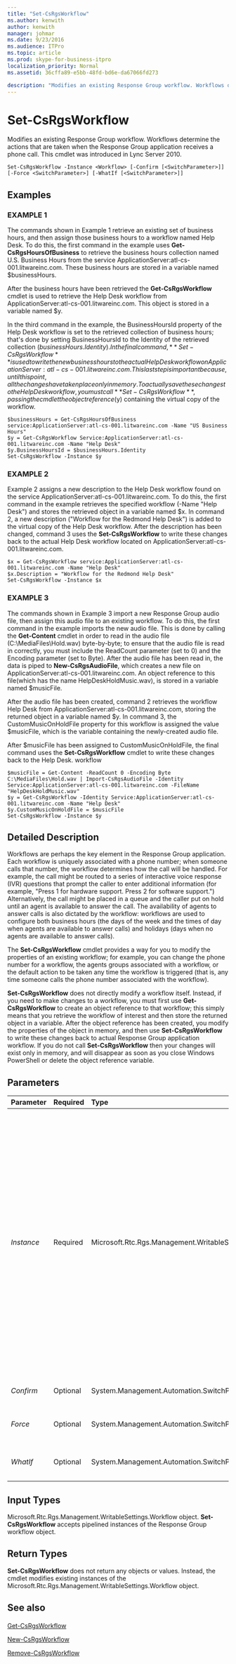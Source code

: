 ```yaml
---
title: "Set-CsRgsWorkflow"
ms.author: kenwith
author: kenwith
manager: johmar
ms.date: 9/23/2016
ms.audience: ITPro
ms.topic: article
ms.prod: skype-for-business-itpro
localization_priority: Normal
ms.assetid: 36cffa89-e5bb-48fd-bd6e-da67066fd273

description: "Modifies an existing Response Group workflow. Workflows determine the actions that are taken when the Response Group application receives a phone call. This cmdlet was introduced in Lync Server 2010."
---
```


# Set-CsRgsWorkflow
 
Modifies an existing Response Group workflow. Workflows determine the actions that are taken when the Response Group application receives a phone call. This cmdlet was introduced in Lync Server 2010.
  
```
Set-CsRgsWorkflow -Instance <Workflow> [-Confirm [<SwitchParameter>]] [-Force <SwitchParameter>] [-WhatIf [<SwitchParameter>]]
```

## Examples

### EXAMPLE 1

The commands shown in Example 1 retrieve an existing set of business hours, and then assign those business hours to a workflow named Help Desk. To do this, the first command in the example uses **Get-CsRgsHoursOfBusiness** to retrieve the business hours collection named U.S. Business Hours from the service ApplicationServer:atl-cs-001.litwareinc.com. These business hours are stored in a variable named $businessHours.
  
After the business hours have been retrieved the **Get-CsRgsWorkflow** cmdlet is used to retrieve the Help Desk workflow from ApplicationServer:atl-cs-001.litwareinc.com. This object is stored in a variable named $y.
  
In the third command in the example, the BusinessHoursId property of the Help Desk workflow is set to the retrieved collection of business hours; that's done by setting BusinessHoursId to the Identity of the retrieved collection ($businessHours.Identity). In the final command, **Set-CsRgsWorkflow** is used to write the new business hours to the actual Help Desk workflow on ApplicationServer:atl-cs-001.litwareinc.com. This last step is important because, until this point, all the changes have taken place only in memory. To actually save these changes to the Help Desk workflow, you must call **Set-CsRgsWorkflow**, passing the cmdlet the object reference ($y) containing the virtual copy of the workflow.
  
```
$businessHours = Get-CsRgsHoursOfBusiness service:ApplicationServer:atl-cs-001.litwareinc.com -Name "US Business Hours"
$y = Get-CsRgsWorkflow Service:ApplicationServer:atl-cs-001.litwareinc.com -Name "Help Desk"
$y.BusinessHoursId = $businessHours.Identity
Set-CsRgsWorkflow -Instance $y
```

### EXAMPLE 2

Example 2 assigns a new description to the Help Desk workflow found on the service ApplicationServer:atl-cs-001.litwareinc.com. To do this, the first command in the example retrieves the specified workflow (-Name "Help Desk") and stores the retrieved object in a variable named $x. In command 2, a new description ("Workflow for the Redmond Help Desk") is added to the virtual copy of the Help Desk workflow. After the description has been changed, command 3 uses the **Set-CsRgsWorkflow** to write these changes back to the actual Help Desk workflow located on ApplicationServer:atl-cs-001.litwareinc.com.
  
```
$x = Get-CsRgsWorkflow service:ApplicationServer:atl-cs-001.litwareinc.com -Name "Help Desk"
$x.Description = "Workflow for the Redmond Help Desk" 
Set-CsRgsWorkflow -Instance $x
```

### EXAMPLE 3

The commands shown in Example 3 import a new Response Group audio file, then assign this audio file to an existing workflow. To do this, the first command in the example imports the new audio file. This is done by calling the **Get-Content** cmdlet in order to read in the audio file (C:\MediaFiles\Hold.wav) byte-by-byte; to ensure that the audio file is read in correctly, you must include the ReadCount parameter (set to 0) and the Encoding parameter (set to Byte). After the audio file has been read in, the data is piped to **New-CsRgsAudioFile**, which creates a new file on ApplicationServer:atl-cs-001.litwareinc.com. An object reference to this file(which has the name HelpDeskHoldMusic.wav), is stored in a variable named $musicFile.
  
After the audio file has been created, command 2 retrieves the workflow Help Desk from ApplicationServer:atl-cs-001.litwareinc.com, storing the returned object in a variable named $y. In command 3, the CustomMusicOnHoldFile property for this workflow is assigned the value $musicFile, which is the variable containing the newly-created audio file.
  
After $musicFile has been assigned to CustomMusicOnHoldFile, the final command uses the **Set-CsRgsWorkflow** cmdlet to write these changes back to the Help Desk. workflow
  
```
$musicFile = Get-Content -ReadCount 0 -Encoding Byte C:\MediaFiles\Hold.wav | Import-CsRgsAudioFile -Identity Service:ApplicationServer:atl-cs-001.litwareinc.com -FileName "HelpDeskHoldMusic.wav"
$y = Get-CsRgsWorkflow -Identity Service:ApplicationServer:atl-cs-001.litwareinc.com -Name "Help Desk"
$y.CustomMusicOnHoldFile = $musicFile
Set-CsRgsWorkflow -Instance $y
```

## Detailed Description

Workflows are perhaps the key element in the Response Group application. Each workflow is uniquely associated with a phone number; when someone calls that number, the workflow determines how the call will be handled. For example, the call might be routed to a series of interactive voice response (IVR) questions that prompt the caller to enter additional information (for example, "Press 1 for hardware support. Press 2 for software support.") Alternatively, the call might be placed in a queue and the caller put on hold until an agent is available to answer the call. The availability of agents to answer calls is also dictated by the workflow: workflows are used to configure both business hours (the days of the week and the times of day when agents are available to answer calls) and holidays (days when no agents are available to answer calls).
  
The **Set-CsRgsWorkflow** cmdlet provides a way for you to modify the properties of an existing workflow; for example, you can change the phone number for a workflow, the agents groups associated with a workflow, or the default action to be taken any time the workflow is triggered (that is, any time someone calls the phone number associated with the workflow).
  
 **Set-CsRgsWorkflow** does not directly modify a workflow itself. Instead, if you need to make changes to a workflow, you must first use **Get-CsRgsWorkflow** to create an object reference to that workflow; this simply means that you retrieve the workflow of interest and then store the returned object in a variable. After the object reference has been created, you modify the properties of the object in memory, and then use **Set-CsRgsWorkflow** to write these changes back to actual Response Group application workflow. If you do not call **Set-CsRgsWorkflow** then your changes will exist only in memory, and will disappear as soon as you close Windows PowerShell or delete the object reference variable.
  
## Parameters

|**Parameter**|**Required**|**Type**|**Description**|
|:-----|:-----|:-----|:-----|
| _Instance_ <br/> |Required  <br/> |Microsoft.Rtc.Rgs.Management.WritableSettings.Workflow  <br/> |Object reference to the Response Group application workflow to be modified. An object reference is typically retrieved by using the **Get-CsRgsWorkflow** cmdlet and assigning the returned value to a variable; for example, this command returns an object reference to the Help Desk workflow and stores that object reference in a variable named $x: <br/>  `$x = Get-CsRgsWorkflow service:ApplicationServer:atl-cs-001.litwareinc.com -Name "Help Desk"` <br/> The Instance parameter is a positional parameter: it can be omitted as long as the object reference to the workflow is the first parameter value used in your command. That means that the following two commands are functionally identical:  <br/>  `Set-CsRgsWorkflow -Instance $x` <br/>  `Set-CsRgsWorkflow $x` <br/> > [!NOTE]> If you provide this parameter, it must not be null.           |
| _Confirm_ <br/> |Optional  <br/> |System.Management.Automation.SwitchParameter  <br/> |Prompts you for confirmation before executing the command.  <br/> |
| _Force_ <br/> |Optional  <br/> |System.Management.Automation.SwitchParameter  <br/> |Suppresses the display of any non-fatal error message that might occur when running the command.  <br/> |
| _WhatIf_ <br/> |Optional  <br/> |System.Management.Automation.SwitchParameter  <br/> |Describes what would happen if you executed the command without actually executing the command.  <br/> |
   
## Input Types

Microsoft.Rtc.Rgs.Management.WritableSettings.Workflow object. **Set-CsRgsWorkflow** accepts pipelined instances of the Response Group workflow object.
  
## Return Types

 **Set-CsRgsWorkflow** does not return any objects or values. Instead, the cmdlet modifies existing instances of the Microsoft.Rtc.Rgs.Management.WritableSettings.Workflow object.
  
## See also

#### 

[Get-CsRgsWorkflow](get-csrgsworkflow.md)
  
[New-CsRgsWorkflow](new-csrgsworkflow.md)
  
[Remove-CsRgsWorkflow](remove-csrgsworkflow.md)

